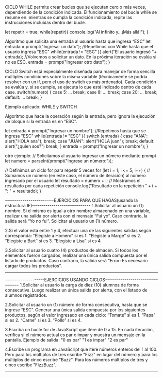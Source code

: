    CICLO WHILE
permite crear bucles que se ejecutan cero o más veces, dependiendo de la condición indicada.
El funcionamiento del bucle while se resume en: mientras se cumpla la condición indicada, repite las instrucciones incluidas dentro del bucle.

let repetir = true;
while(repetir){
    console.log("Al infinito y...¡Más allá!");
}

Algoritmo que solicita una entrada al usuario hasta que ingresa “ESC”
let entrada = prompt("Ingresar un dato");
//Repetimos con While hasta que el usuario ingresa "ESC"
while(entrada != "ESC" ){
    alert("El usuario ingresó "+ entrada);
    //Volvemos a solicitar un dato. En la próxima iteración se evalúa si no es ESC.
    entrada = prompt("Ingresar otro dato");
}

CICLO Switch
está especialmente diseñada para manejar de forma sencilla múltiples condiciones sobre la misma variable (técnicamente se podría resolver con un if, pero el uso de switch es más ordenado).
Cada condición se evalúa y, si se cumple, se ejecuta lo que esté indicado dentro de cada case.
switch(numero) {
 case 5:
   ...
   break;
 case 8:
   ...
   break;
 case 20:
   ...
   break;
 default:
   ...
   break;
}

Ejemplo aplicado: WHILE y SWITCH


Algoritmo que hace la operación según la entrada, pero ignora la ejecución de bloque si la entrada es en “ESC”.

let entrada = prompt("Ingresar un nombre");
//Repetimos hasta que se ingresa "ESC"
while(entrada != "ESC" ){
   switch (entrada) {
       case "ANA":
            alert("HOLA ana");
            break;
        case "JUAN":
            alert("HOLA juan");
            break;
       default:
           alert("¿quien sos?")
           break;
   }
   entrada = prompt("Ingresar un nombre");
}

otro ejemplo:
// Solicitamos al usuario ingresar un número mediante prompt
let numero = parseInt(prompt("Ingrese un número:"));

// Definimos un ciclo for para repetir 5 veces
for (let i = 1; i <= 5; i++) {
    // Sumamos un número (en este caso, el número de iteración) al número ingresado por el usuario
    let resultado = numero + i;
    // Mostramos el resultado por cada repetición
    console.log("Resultado en la repetición " + i + ": " + resultado);
}

-------------------------EJERCICIOS PARA QUE HAGAS(usando la estructura IF)------------------------------
1.Solicitar al usuario un (1) nombre.
Si el mismo es igual a otro nombre almacenado en una variable, realizar una salida por alerta con el mensaje “Fui yo”. 
Caso contrario, la salida será “Yo no fui”.
Solicitar al usuario un (1) número.

2.Si el valor está entre 1 y 4, efectuar una de las siguientes salidas según corresponda: 
“Elegiste a Homero” si es 1.
“Elegiste a Marge” si es 2.
“Elegiste a Bart” si es 3.
“Elegiste a Lisa” si es 4.

3.Solicitar al usuario cuatro (4) productos de almacén. Si todos los elementos fueron cargados, realizar una única salida compuesta por el listado de productos. Caso contrario, la salida será “Error: Es necesario cargar todos los productos”.

---------------------------------------------------------------------------------------

--------------------EJERCICIOS USANDO CICLOS----------------------------------
1.Solicitar al usuario la carga de diez (10) alumnos de forma consecutiva.
Luego realizar un única salida por alerta, con el listado de alumnos registrados.

2.Solicitar al usuario un (1) número de forma consecutiva, hasta que se ingrese “ESC”. Generar una única salida compuesta por los siguientes productos, según el valor ingresado en cada ciclo:
“Tomate” si es 1.
“Papa” si es 2.
“Carne” si es 3.
“Pollo” si es 4.

3.Escriba un bucle for de JavaScript que itere de 0 a 15. En cada iteración, verifica si el número actual es par o impar y muestra un mensaje en la pantalla.
Ejemplo de salida:
"0 es par"
"1 es impar"
"2 es par"

4.Escribe un programa en JavaScript que itere números enteros del 1 al 100. Pero para los múltiplos de tres escribe "Fizz" en lugar del número y para los múltiplos de cinco escribe "Buzz". Para los números múltiplos de tres y cinco escribe "FizzBuzz".

--------------------------------------------------------------------------
